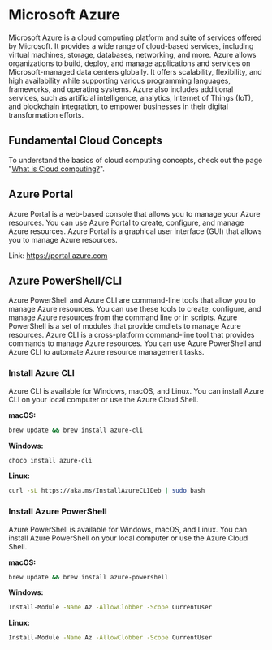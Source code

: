 # Microsoft Azure

Microsoft Azure is a cloud computing platform and suite of services offered by Microsoft. It provides a wide range of cloud-based services, including virtual machines, storage, databases, networking, and more. Azure allows organizations to build, deploy, and manage applications and services on Microsoft-managed data centers globally. It offers scalability, flexibility, and high availability while supporting various programming languages, frameworks, and operating systems. Azure also includes additional services, such as artificial intelligence, analytics, Internet of Things (IoT), and blockchain integration, to empower businesses in their digital transformation efforts.


## Fundamental Cloud Concepts

To understand the basics of cloud computing concepts, check out the page "[What is Cloud computing?](../what-is-cloud-computing.md)".

## Azure Portal

Azure Portal is a web-based console that allows you to manage your Azure resources. You can use Azure Portal to create, configure, and manage Azure resources. Azure Portal is a graphical user interface (GUI) that allows you to manage Azure resources.

Link: https://portal.azure.com


## Azure PowerShell/CLI

Azure PowerShell and Azure CLI are command-line tools that allow you to manage Azure resources. You can use these tools to create, configure, and manage Azure resources from the command line or in scripts. Azure PowerShell is a set of modules that provide cmdlets to manage Azure resources. Azure CLI is a cross-platform command-line tool that provides commands to manage Azure resources. You can use Azure PowerShell and Azure CLI to automate Azure resource management tasks.

### Install Azure CLI

Azure CLI is available for Windows, macOS, and Linux. You can install Azure CLI on your local computer or use the Azure Cloud Shell.

**macOS:**
```sh
brew update && brew install azure-cli
```

**Windows:**
```sh
choco install azure-cli
```

**Linux:**
```sh
curl -sL https://aka.ms/InstallAzureCLIDeb | sudo bash
```

### Install Azure PowerShell

Azure PowerShell is available for Windows, macOS, and Linux. You can install Azure PowerShell on your local computer or use the Azure Cloud Shell.

**macOS:**
```sh
brew update && brew install azure-powershell
```

**Windows:**
```sh
Install-Module -Name Az -AllowClobber -Scope CurrentUser
```

**Linux:**
```sh
Install-Module -Name Az -AllowClobber -Scope CurrentUser
```
